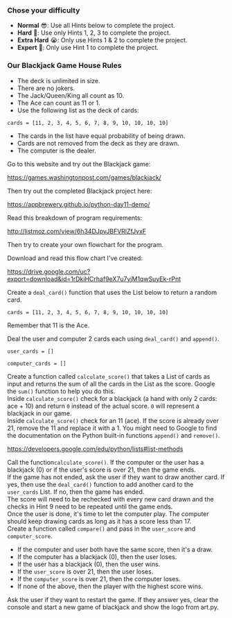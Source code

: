 ### Chose your difficulty
- **Normal** 😎: Use all Hints below to complete the project.
- **Hard** 🤔: Use only Hints 1, 2, 3 to complete the project.
- **Extra Hard** 😭: Only use Hints 1 & 2 to complete the project.
- **Expert** 🤯: Only use Hint 1 to complete the project.

### Our Blackjack Game House Rules

- The deck is unlimited in size. 
- There are no jokers. 
- The Jack/Queen/King all count as 10.
- The Ace can count as 11 or 1.
- Use the following list as the deck of cards:

`cards = [11, 2, 3, 4, 5, 6, 7, 8, 9, 10, 10, 10, 10]`
- The cards in the list have equal probability of being drawn.
- Cards are not removed from the deck as they are drawn.
- The computer is the dealer.


<div class="hint" title="Hint 1">
  Go to this website and try out the Blackjack game: 

https://games.washingtonpost.com/games/blackjack/

Then try out the completed Blackjack project here: 

https://appbrewery.github.io/python-day11-demo/
</div>

<div class="hint" title="Hint 2">
Read this breakdown of program requirements: 

http://listmoz.com/view/6h34DJpvJBFVRlZfJvxF

Then try to create your own flowchart for the program.

</div>

<div class="hint" title="Hint 3">
  Download and read this flow chart I've created:

https://drive.google.com/uc?export=download&id=1rDkiHCrhaf9eX7u7yjM1qwSuyEk-rPnt

</div>


<div class="hint" title="Hint 4">
  Create a <code>deal_card()</code> function that uses the List below to return a random card.

<code>cards = [11, 2, 3, 4, 5, 6, 7, 8, 9, 10, 10, 10, 10]</code>

Remember that 11 is the Ace.
</div>

<div class="hint" title="Hint 5">
  Deal the user and computer 2 cards each using <code>deal_card()</code> and <code>append()</code>.

<code>user_cards = []</code>

<code>computer_cards = []</code>
</div>

<div class="hint" title="Hint 6">
  Create a function called <code>calculate_score()</code> that takes a List of cards as input 
and returns the sum of all the cards in the List as the score. 
Google the <code>sum()</code> function to help you do this.
</div>


<div class="hint" title="Hint 7">
Inside <code>calculate_score()</code> check for a blackjack (a hand with only 2 cards: ace + 10) and return <code>0</code> instead of the actual score. <code>0</code> will represent a blackjack in our game.
</div>


<div class="hint" title="Hint 8">
  Inside <code>calculate_score()</code> check for an 11 (ace). If the score is already over 21, remove the 11 and replace it with a 1. You might need to Google to find the documentation on the Python built-in functions <code>append()</code> and <code>remove()</code>.

https://developers.google.com/edu/python/lists#list-methods
</div>

<div class="hint" title="Hint 9">
  Call the function<code>calculate_score()</code>. If the computer or the user has a blackjack (0) or if the user's score is over 21, then the game ends.
</div>

<div class="hint" title="Hint 10">
  If the game has not ended, ask the user if they want to draw another card. If yes, then use the <code>deal_card()</code> function to add another card to the <code>user_cards</code> List. If no, then the game has ended.
</div>

<div class="hint" title="Hint 11">
  The score will need to be rechecked with every new card drawn and the checks in Hint 9 need to be repeated until the game ends.
</div>

<div class="hint" title="Hint 12">
  Once the user is done, it's time to let the computer play. The computer should keep drawing cards as long as it has a score less than 17.
</div>

<div class="hint" title="Hint 13">
  Create a function called <code>compare()</code> and pass in the <code>user_score</code> and <code>computer_score</code>. 

- If the computer and user both have the same score, then it's a draw.
- If the computer has a blackjack (0), then the user loses. 
- If the user has a blackjack (0), then the user wins. 
- If the <code>user_score</code> is over 21, then the user loses. 
- If the <code>computer_score</code> is over 21, then the computer loses. 
- If none of the above, then the player with the highest score wins.
</div>

<div class="hint" title="Hint 14">
  Ask the user if they want to restart the game. If they answer yes, clear the console and start a new game of blackjack and show the logo from art.py.
</div>



